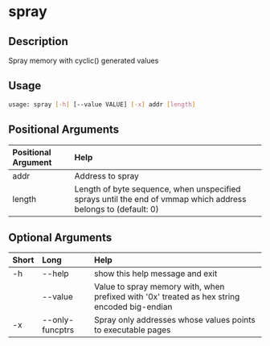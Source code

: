 <!-- THIS PART OF THIS FILE IS AUTOGENERATED. DO NOT MODIFY IT. See scripts/generate_docs.sh -->




# spray

## Description


Spray memory with cyclic() generated values
## Usage


```bash
usage: spray [-h] [--value VALUE] [-x] addr [length]

```
## Positional Arguments

|Positional Argument|Help|
| :--- | :--- |
|addr|Address to spray|
|length|Length of byte sequence, when unspecified sprays until the end of vmmap which address belongs to (default: 0)|

## Optional Arguments

|Short|Long|Help|
| :--- | :--- | :--- |
|-h|--help|show this help message and exit|
||--value|Value to spray memory with, when prefixed with '0x' treated as hex string encoded big-endian|
|-x|--only-funcptrs|Spray only addresses whose values points to executable pages|

<!-- END OF AUTOGENERATED PART. Do not modify this line or the line below, they mark the end of the auto-generated part of the file. If you want to extend the documentation in a way which cannot easily be done by adding to the command help description, write below the following line. -->
<!-- ------------\>8---- ----\>8---- ----\>8------------ -->
